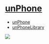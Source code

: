 # [unPhone](https://unphone.net/)

- [unPhone](https://gitlab.com/hamishcunningham/unphone)
- [unPhoneLibrary](https://gitlab.com/hamishcunningham/unphonelibrary)

[![](https://i0.wp.com/unphone.net/wp-content/uploads/2023/01/unphone-platform-2.png)](https://unphone.net/)

